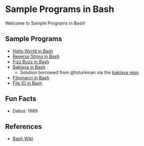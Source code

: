 # Sample Programs in Bash

Welcome to Sample Programs in Bash!

## Sample Programs

- [Hello World in Bash][2]
- [Reverse String in Bash][3]
- [Fizz Buzz in Bash][4]
- [Baklava in Bash][6]
  - Solution borrowed from @toturkman via the [baklava repo][1]
- [Fibonacci in Bash][7]
- [File IO in Bash][8]

## Fun Facts

- Debut: 1989

## References

- [Bash Wiki][5]

[1]: https://github.com/toturkmen/baklava
[2]: https://therenegadecoder.com/code/hello-world-in-bash/
[3]: https://github.com/jrg94/sample-programs/issues/159
[4]: https://github.com/jrg94/sample-programs/issues/384
[5]: https://en.wikipedia.org/wiki/Bash_(Unix_shell)
[6]: https://github.com/TheRenegadeCoder/sample-programs/issues/422
[7]: https://github.com/TheRenegadeCoder/sample-programs/issues/623
[8]: https://github.com/TheRenegadeCoder/sample-programs/issues/638
